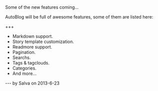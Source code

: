 Some of the new features coming...
<p>AutoBlog will be full of awesome features, some of them are listed
here:</p>
+++
<p><ul>
  <li>Markdown support.</li>
  <li>Story template customization.</li>
  <li>Readmore support.</li>
  <li>Pagination.</li>
  <li>Searchs.</li>
  <li>Tags &amp; tagclouds.</li>
  <li>Categories.</li>
  <li>And more...</li>
</ul></p>
---
by Salva
on 2013-6-23
